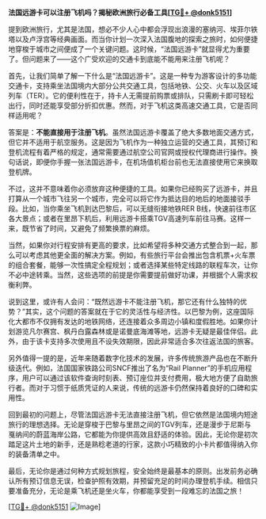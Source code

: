 **法国远游卡可以注册飞机吗？揭秘欧洲旅行必备工具[[TG💪+ @donk5151](https://t.me/s/donk5151)]**

提到欧洲旅行，尤其是法国，想必不少人心中都会浮现出浪漫的塞纳河、埃菲尔铁塔以及卢浮宫等经典画面。而当你计划一次深入法国腹地的探索之旅时，如何便捷地穿梭于城市之间便成了一个关键问题。这时候，“法国远游卡”就显得尤为重要了。但问题来了——这个广受欢迎的交通卡到底能不能用来注册飞机呢？

首先，让我们简单了解一下什么是“法国远游卡”。这是一种专为游客设计的多功能交通卡，支持乘坐法国境内大部分公共交通工具，包括地铁、公交、火车以及区域列车（TER）。它的便利性在于，持卡人无需提前购票或排队，只需刷卡即可轻松出行，同时还能享受部分折扣优惠。然而，对于飞机这类高速交通工具，它是否同样适用呢？

答案是：**不能直接用于注册飞机**。虽然法国远游卡覆盖了绝大多数地面交通方式，但它并不适用于航空服务。这是因为飞机作为一种独立运营的交通工具，其预订和登机流程有着严格的规定，通常需要通过航空公司官网或授权代理商进行操作。换句话说，即便你手握一张法国远游卡，在机场值机柜台前也无法直接使用它来换取登机牌。

不过，这并不意味着你必须放弃这种便捷的工具。如果你已经购买了远游卡，并且打算从一个城市飞往另一个城市，完全可以将它作为抵达目的地后的地面接驳手段。比如，当你乘坐飞机到达巴黎后，可以无缝衔接地铁RER B线，快速前往市区各大景点；或者在里昂下机后，利用远游卡搭乘TGV高速列车前往马赛。这样一来，既节省了时间，又避免了频繁换票的麻烦。

当然，如果你对行程安排有更高的要求，比如希望将多种交通方式整合到一起，那么可以考虑其他更全面的解决方案。例如，有些旅行平台会推出包含机票+火车票的组合套餐，能够一次性搞定全程规划；或者选择某些特定线路的联程车次，让你不必中途转乘。当然，这些选项的前提是你需要提前做好功课，并根据个人需求权衡利弊。

说到这里，或许有人会问：“既然远游卡不能注册飞机，那它还有什么独特的优势？”其实，这个问题的答案就在于它的灵活性与经济性。以巴黎为例，这座国际化大都市不仅拥有发达的地铁网络，还连接着众多周边小镇和度假胜地。如果你计划游览凡尔赛宫、枫丹白露森林或是诺曼底海滩等地，远游卡无疑是最佳伴侣。此外，由于该卡支持多次使用且不设失效期限，因此非常适合多次往返法国的旅客。

另外值得一提的是，近年来随着数字化技术的发展，许多传统旅游产品也在不断升级迭代。例如，法国国家铁路公司SNCF推出了名为“Rail Planner”的手机应用程序，用户可以通过该软件查询时刻表、预订座位并支付费用，极大地方便了自助旅行者。而对于习惯于纸质凭证的人来说，传统的远游卡仍然保持着良好的口碑和实用性。

回到最初的问题上，尽管法国远游卡无法直接注册飞机，但它依然是法国境内短途旅行的理想选择。无论是穿梭于巴黎与里昂之间的TGV列车，还是漫步于尼斯与戛纳间的蔚蓝海岸公路，它都能为你提供高效且舒适的体验。因此，无论你是初次踏足这片土地的新手，还是熟稔老道的行家，这款小巧精致的小卡片都值得纳入你的装备清单之中。

最后，无论你是通过何种方式规划旅程，安全始终是最基本的原则。出发前务必确认所有预订信息无误，检查护照有效期，并预留充足的时间办理登机手续。相信只要准备充分，无论是乘飞机还是坐火车，你都能享受到一段难忘的法国之旅！

[[TG💪+ @donk5151](https://t.me/s/donk5151) ![Image](https://i.postimg.cc/rwNCRYN7/Snipaste-2025-04-30-17-27-05.png)]